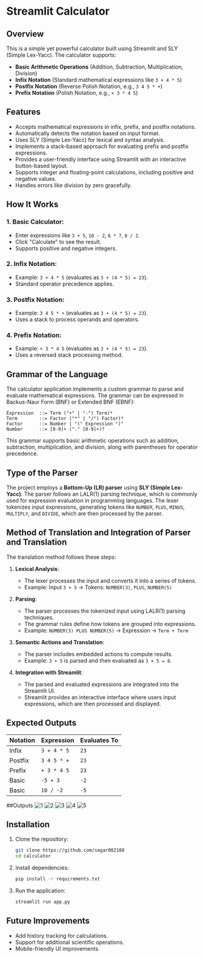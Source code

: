 # Streamlit Calculator

## Overview
This is a simple yet powerful calculator built using Streamlit and SLY (Simple Lex-Yacc). The calculator supports:
- **Basic Arithmetic Operations** (Addition, Subtraction, Multiplication, Division)
- **Infix Notation** (Standard mathematical expressions like `3 + 4 * 5`)
- **Postfix Notation** (Reverse Polish Notation, e.g., `3 4 5 * +`)
- **Prefix Notation** (Polish Notation, e.g., `+ 3 * 4 5`)

## Features
- Accepts mathematical expressions in infix, prefix, and postfix notations.
- Automatically detects the notation based on input format.
- Uses SLY (Simple Lex-Yacc) for lexical and syntax analysis.
- Implements a stack-based approach for evaluating prefix and postfix expressions.
- Provides a user-friendly interface using Streamlit with an interactive button-based layout.
- Supports integer and floating-point calculations, including positive and negative values.
- Handles errors like division by zero gracefully.

## How It Works
### 1. Basic Calculator:
- Enter expressions like `3 + 5`, `10 - 2`, `6 * 7`, `8 / 2`.
- Click "Calculate" to see the result.
- Supports positive and negative integers.

### 2. Infix Notation:
- Example: `3 + 4 * 5` (evaluates as `3 + (4 * 5) = 23`).
- Standard operator precedence applies.

### 3. Postfix Notation:
- Example: `3 4 5 * +` (evaluates as `3 + (4 * 5) = 23`).
- Uses a stack to process operands and operators.

### 4. Prefix Notation:
- Example: `+ 3 * 4 5` (evaluates as `3 + (4 * 5) = 23`).
- Uses a reversed stack processing method.

## Grammar of the Language
The calculator application implements a custom grammar to parse and evaluate mathematical expressions. The grammar can be expressed in Backus-Naur Form (BNF) or Extended BNF (EBNF):
```
Expression  ::= Term ("+" | "-") Term)*
Term        ::= Factor ("*" | "/") Factor)*
Factor      ::= Number | "(" Expression ")"
Number      ::= [0-9]+ ("." [0-9]+)?
```
This grammar supports basic arithmetic operations such as addition, subtraction, multiplication, and division, along with parentheses for operator precedence.

## Type of the Parser
The project employs a **Bottom-Up (LR) parser** using **SLY (Simple Lex-Yacc)**. The parser follows an LALR(1) parsing technique, which is commonly used for expression evaluation in programming languages. The lexer tokenizes input expressions, generating tokens like `NUMBER`, `PLUS`, `MINUS`, `MULTIPLY`, and `DIVIDE`, which are then processed by the parser.

## Method of Translation and Integration of Parser and Translation
The translation method follows these steps:

1. **Lexical Analysis**:
   - The lexer processes the input and converts it into a series of tokens.
   - Example: Input `3 + 5` → Tokens: `NUMBER(3)`, `PLUS`, `NUMBER(5)`

2. **Parsing**:
   - The parser processes the tokenized input using LALR(1) parsing techniques.
   - The grammar rules define how tokens are grouped into expressions.
   - Example: `NUMBER(3) PLUS NUMBER(5)` → Expression → `Term + Term`

3. **Semantic Actions and Translation**:
   - The parser includes embedded actions to compute results.
   - Example: `3 + 5` is parsed and then evaluated as `3 + 5 = 8`.

4. **Integration with Streamlit**:
   - The parsed and evaluated expressions are integrated into the Streamlit UI.
   - Streamlit provides an interactive interface where users input expressions, which are then processed and displayed.

## Expected Outputs
| Notation | Expression | Evaluates To |
|----------|------------|-------------|
| Infix    | `3 + 4 * 5` | `23` |
| Postfix  | `3 4 5 * +` | `23` |
| Prefix   | `+ 3 * 4 5` | `23` |
| Basic    | `-5 + 3`    | `-2` |
| Basic    | `10 / -2`   | `-5` |

##Outputs
![1](https://github.com/user-attachments/assets/ea9f563d-7081-4bb3-8ec0-37d31318eb05)
![2](https://github.com/user-attachments/assets/aa0c370d-d5bc-4bc7-8336-6207cfa9ce71)
![3](https://github.com/user-attachments/assets/69a4be99-d40d-4c41-b424-66e6505148f0)
![4](https://github.com/user-attachments/assets/28a45d70-62a0-47ef-9f21-c7c89184c867)
![5](https://github.com/user-attachments/assets/7f874496-4026-4704-9d35-52de9bd502e0)







## Installation
1. Clone the repository:
   ```sh
   git clone https://github.com/sagar002108
   cd calculator
   ```
2. Install dependencies:
   ```sh
   pip install -r requirements.txt
   ```
3. Run the application:
   ```sh
   streamlit run app.py
   ```

## Future Improvements
- Add history tracking for calculations.
- Support for additional scientific operations.
- Mobile-friendly UI improvements.


